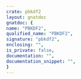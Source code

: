 ```yaml
---
crate: pbkdf2
layout: gnatdoc
gnatdoc: {
name: "PBKDF2",
qualified_name: "PBKDF2",
signature: "pbkdf2",
enclosing: "",
is_private: false,
documentation: "",
documentation_snippet: "",
}
---
```

